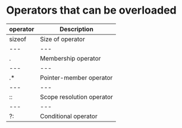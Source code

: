 # Operators that can be overloaded

| operator |    Description              |
|    ---   |            ---              |
| sizeof   | Size of operator            |
|    ---   |            ---              |
| .        | Membership operator         |
|    ---   |            ---              |
| .*       | Pointer-member operator     |
|    ---   |            ---              |
| ::       | Scope resolution operator   |
|    ---   |            ---              |
| ?:       | Conditional operator        |
